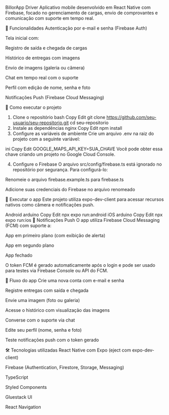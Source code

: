 BillorApp Driver
Aplicativo mobile desenvolvido em React Native com Firebase, focado no gerenciamento de cargas, envio de comprovantes e comunicação com suporte em tempo real.

📱 Funcionalidades
Autenticação por e-mail e senha (Firebase Auth)

Tela inicial com:

Registro de saída e chegada de cargas

Histórico de entregas com imagens

Envio de imagens (galeria ou câmera)

Chat em tempo real com o suporte

Perfil com edição de nome, senha e foto

Notificações Push (Firebase Cloud Messaging)

🚀 Como executar o projeto
1. Clone o repositório
bash
Copy
Edit
git clone https://github.com/seu-usuario/seu-repositorio.git
cd seu-repositorio
2. Instale as dependências
nginx
Copy
Edit
npm install
3. Configure as variáveis de ambiente
Crie um arquivo .env na raiz do projeto com a seguinte variável:

ini
Copy
Edit
GOOGLE_MAPS_API_KEY=SUA_CHAVE
Você pode obter essa chave criando um projeto no Google Cloud Console.

4. Configure o Firebase
O arquivo src/config/firebase.ts está ignorado no repositório por segurança. Para configurá-lo:

Renomeie o arquivo firebase.example.ts para firebase.ts

Adicione suas credenciais do Firebase no arquivo renomeado

📲 Executar o app
Este projeto utiliza expo-dev-client para acessar recursos nativos como câmera e notificações push.

Android
arduino
Copy
Edit
npx expo run:android
iOS
arduino
Copy
Edit
npx expo run:ios
🔔 Notificações Push
O app utiliza Firebase Cloud Messaging (FCM) com suporte a:

App em primeiro plano (com exibição de alerta)

App em segundo plano

App fechado

O token FCM é gerado automaticamente após o login e pode ser usado para testes via Firebase Console ou API do FCM.

🧭 Fluxo do app
Crie uma nova conta com e-mail e senha

Registre entregas com saída e chegada

Envie uma imagem (foto ou galeria)

Acesse o histórico com visualização das imagens

Converse com o suporte via chat

Edite seu perfil (nome, senha e foto)

Teste notificações push com o token gerado

🛠️ Tecnologias utilizadas
React Native com Expo (eject com expo-dev-client)

Firebase (Authentication, Firestore, Storage, Messaging)

TypeScript

Styled Components

Gluestack UI

React Navigation
